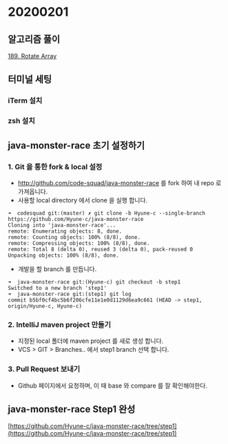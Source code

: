 # 20200201

## 알고리즘 풀이
[189. Rotate Array](https://github.com/Hyune-c/algorithm/tree/master/src/main/java/leetcode/rotatearray)

## 터미널 세팅
### iTerm 설치
### zsh 설치

## java-monster-race 초기 설정하기
### 1. Git 을 통한 fork & local 설정
- http://github.com/code-squad/java-monster-race 를 fork 하여 내 repo 로 가져옵니다.
- 사용할 local directory 에서 clone 을 실행 합니다. 
```shell script
➜  codesquad git:(master) ✗ git clone -b Hyune-c --single-branch https://github.com/Hyune-c/java-monster-race
Cloning into 'java-monster-race'...
remote: Enumerating objects: 8, done.
remote: Counting objects: 100% (8/8), done.
remote: Compressing objects: 100% (8/8), done.
remote: Total 8 (delta 0), reused 3 (delta 0), pack-reused 0
Unpacking objects: 100% (8/8), done.
```
- 개발을 할 branch 를 만듭니다.
```shell script
➜  java-monster-race git:(Hyune-c) git checkout -b step1
Switched to a new branch 'step1'
➜  java-monster-race git:(step1) git log
commit b5bf0cf4bc5b6f206cfe11e1e0d1129d6ea9c661 (HEAD -> step1, origin/Hyune-c, Hyune-c)
```
### 2. IntelliJ maven project 만들기
- 지정된 local 폴더에 maven project 를 새로 생성 합니다.
- VCS > GIT > Branches.. 에서 step1 branch 선택 합니다.

### 3. Pull Request 보내기
- Github 페이지에서 요청하며, 이 때 base 와 compare 를 잘 확인해야한다.

## java-monster-race Step1 완성
[https://github.com/Hyune-c/java-monster-race/tree/step1](https://github.com/Hyune-c/java-monster-race/tree/step1)
<!--stackedit_data:
eyJoaXN0b3J5IjpbLTYwMTM2NzMxOSwtMTE5NTA2NzQ2MiwyMD
c0NTcwODQ1LC0xNjYxMjQ1ODAzLDIwNjI4NTkyOTEsLTcwMDgz
ODI3NSwtNzA1MzI2MTQ4LC0xOTc0NzQ4ODI5LDczMjcwNjI0Ni
wxODk3NzM1NTE4XX0=
-->